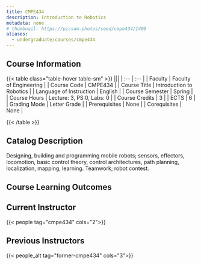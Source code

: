```yaml
---
title: CMPE434
description: Introduction to Robotics
metadata: none
# thumbnail: https://picsum.photos/seed/cmpe434/1400
aliases:
  - undergraduate/courses/cmpe434
---
```


## Course Information

<!-- prettier-ignore-start -->
{{< table class="table-hover table-sm" >}}
|||
| :-- | :-- |
| Faculty | Faculty of Engineering |
| Course Code | CMPE434 |
| Course Title | Introduction to Robotics |
| Language of Instruction | English |
| Course Semester | Spring |
| Course Hours | Lecture: 3, PS:0, Labs: 0 |
| Course Credits | 3 |
| ECTS | 6 |
| Grading Mode | Letter Grade |
| Prerequisites | None |
| Corequisites | None |

{{< /table >}}
<!-- prettier-ignore-end -->

## Catalog Description

Designing, building and programming mobile robots; sensors, effectors, locomotion, basic control theory, control architectures, path planning, localization, mapping, learning. Teamwork; robot contest.

## Course Learning Outcomes

## Current Instructor

{{< people tag="cmpe434" cols="2">}}

## Previous Instructors

{{< people_alt tag="former-cmpe434" cols="3">}}
